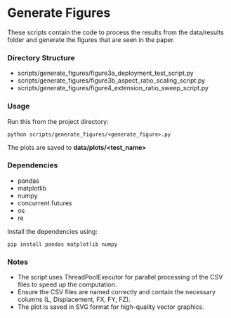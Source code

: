 # Generate Figures

These scripts contain the code to process the results from the data/results folder and generate the figures that are seen in the paper.

### Directory Structure

* scripts/generate_figures/figure3a_deployment_test_script.py
* scripts/generate_figures/figure3b_aspect_ratio_scaling_script.py
* scripts/generate_figures/figure4_extension_ratio_sweep_script.py

### Usage
Run this from the project directory:
```
python scripts/generate_figures/<generate_figure>.py
```
The plots are saved to **data/plots/<test_name>**

### Dependencies

* pandas
* matplotlib
* numpy
* concurrent.futures
* os
* re

Install the dependencies using:
```
pip install pandas matplotlib numpy
```

### Notes
* The script uses ThreadPoolExecutor for parallel processing of the CSV files to speed up the computation.
* Ensure the CSV files are named correctly and contain the necessary columns (L, Displacement, FX, FY, FZ).
* The plot is saved in SVG format for high-quality vector graphics.